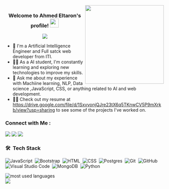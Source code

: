 
<img width="250" align="right" src="https://c.tenor.com/_DOBjnGspYAAAAAM/code-coding.gif">

<h3 align="center">
  Welcome to Ahmed Eltaron's profile!
  <img src="https://media.giphy.com/media/hvRJCLFzcasrR4ia7z/giphy.gif" width="28">
</h3>

<!-- Typing SVG by DenverCoder1 - https://github.com/DenverCoder1/readme-typing-svg -->
<p align="center">
  <a href="https://github.com/DenverCoder1/readme-typing-svg"><img src="https://readme-typing-svg.herokuapp.com/?lines=Full-stack%20web%20developer;Always%20learning%20new%20things&font=Fira%20Code&center=true&width=440&height=45&color=f75c7e&vCenter=true&size=22"></a>
</p> 

- 🏢 I'm a Artificial Intelligence Engineer and Full satck web developer from ITI.
- 👨‍💻 As a AI student, I'm constantly learning and exploring new technologies to improve my skills.
- 💬 Ask me about my experience with Machiine learning, NLP, Data science ,JavaScript, CSS, or anything related to AI and web development.
- 👨‍💻 Check out my resume at https://drive.google.com/file/d/1SxvvonjQJre23tX6q5TKnwCV5P9mXrkb/view?usp=sharing to see some of the projects I've worked on.


### Connect with Me :
<a href="https://linkedin.com/in/ahmed-eltaron" target="_blank"><img src="https://img.shields.io/badge/-Ahmed%20Eltaron-0077B5?style=for-the-badge&logo=Linkedin&logoColor=white"/></a>
<a href="https://t.me/Ahmedeltaron" target="_blank"><img src="https://img.shields.io/badge/-Ahmed%20Eltaron-0077B5?style=for-the-badge&logo=Telegram&logoColor=white"/></a>
<a href="https://www.facebook.com/profile.php?id=100008336568693" target="_blank"><img src="https://img.shields.io/badge/-Ahmed%20Eltaron-0077B5?style=for-the-badge&logo=Facebook&logoColor=white"/></a>

### 🛠 &nbsp;Tech Stack
![JavaScript](https://img.shields.io/badge/-JavaScript-05122A?style=flat&logo=javascript)&nbsp;
![Bootstrap](https://img.shields.io/badge/-Bootstrap-05122A?style=flat&logo=bootstrap&logoColor=563D7C)&nbsp;
![HTML](https://img.shields.io/badge/-HTML-05122A?style=flat&logo=HTML5)&nbsp;
![CSS](https://img.shields.io/badge/-CSS-05122A?style=flat&logo=CSS3&logoColor=1572B6)&nbsp;
![Postgres](https://img.shields.io/badge/-Postgres-05122A?style=flat&logo=CSS3&logoColor=1572B6)&nbsp;
![Git](https://img.shields.io/badge/-Git-05122A?style=flat&logo=git)&nbsp;
![GitHub](https://img.shields.io/badge/-GitHub-05122A?style=flat&logo=github)&nbsp;
![Visual Studio Code](https://img.shields.io/badge/-Visual%20Studio%20Code-05122A?style=flat&logo=visual-studio-code&logoColor=007ACC)&nbsp;
![MongoDB](https://img.shields.io/badge/-MongoDB-05122A?style=flat&logo=MongoDB)&nbsp;
![Python](https://img.shields.io/badge/-Python%20-05122A?style=flat&logo=python)&nbsp;




<img align="left" src="https://github-readme-stats.vercel.app/api/top-langs?username=yousefdergham&show_icons=true&locale=en&layout=compact&theme=radical" alt="most used languages" />
<br>
<a href="https://komarev.com/ghpvc/?username=yousefdergham&style=for-the-badge">
    <img src="https://komarev.com/ghpvc/?username=yousefdergham&style=for-the-badge">
</a>
